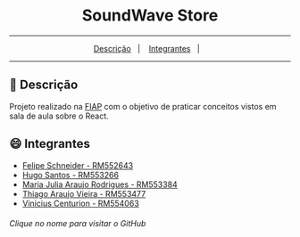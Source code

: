 <div align="center">
  <h1>SoundWave Store</h1>
</div>
<hr/>

<p align="center">
  <a href="#pushpin-Descrição">Descrição</a>&nbsp;&nbsp;&nbsp;|&nbsp;&nbsp;&nbsp;
  <a href="#smile-Integrantes">Integrantes</a>&nbsp;&nbsp;&nbsp;|&nbsp;&nbsp;&nbsp;
</p>
<hr/>

## :pushpin: Descrição

Projeto realizado na [FIAP](https://www.fiap.com.br/) com o objetivo de praticar conceitos vistos em sala de aula sobre o React.

## :smile: Integrantes

- [Felipe Schneider - RM552643](https://github.com/felpschneider)
- [Hugo Santos - RM553266](https://github.com/ThiagoAraujot/CP1-WebDevelopment/commits?author=guguim)
- [Maria Julia Araujo Rodrigues - RM553384](https://github.com/majuaraujo)
- [Thiago Araujo Vieira - RM553477](https://github.com/ThiagoAraujot)
- [Vinicius Centurion - RM554063](https://github.com/vinicenturion)

###### Clique no nome para visitar o GitHub
